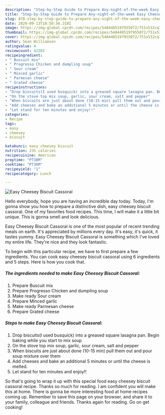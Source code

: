 ```yaml
---
description: "Step-by-Step Guide to Prepare Any-night-of-the-week Easy Cheesey Biscuit Cassoral"
title: "Step-by-Step Guide to Prepare Any-night-of-the-week Easy Cheesey Biscuit Cassoral"
slug: 878-step-by-step-guide-to-prepare-any-night-of-the-week-easy-cheesey-biscuit-cassoral
date: 2020-09-13T18:58:56.310Z
image: https://img-global.cpcdn.com/recipes/5484485197955072/751x532cq70/easy-cheesey-biscuit-cassoral-recipe-main-photo.jpg
thumbnail: https://img-global.cpcdn.com/recipes/5484485197955072/751x532cq70/easy-cheesey-biscuit-cassoral-recipe-main-photo.jpg
cover: https://img-global.cpcdn.com/recipes/5484485197955072/751x532cq70/easy-cheesey-biscuit-cassoral-recipe-main-photo.jpg
author: Sean Williamson
ratingvalue: 4
reviewcount: 42202
recipeingredient:
- " Buscuit mix"
- " Progresso Chicken and dumpling soup"
- " Sour cream"
- " Minced garlic"
- " Parmesan cheese"
- " Grated cheese"
recipeinstructions:
- "Drop biscuits(I used busquick) into a greased square lasagna pan. Begin baking while you start to mix soup"
- "On the stove top mix soup, garlic, sour cream, salt and pepper"
- "When biscuits are just about done (10-15 min) pull them out and pour soup mixture over them"
- "Add cheeses and bake an additional 5 minutes or until the cheese is melted."
- "Let stand for ten minutes and enjoy!!"
categories:
- Recipe
tags:
- easy
- cheesey
- biscuit

katakunci: easy cheesey biscuit 
nutrition: 235 calories
recipecuisine: American
preptime: "PT38M"
cooktime: "PT36M"
recipeyield: "1"
recipecategory: Lunch

---
```



![Easy Cheesey Biscuit Cassoral](https://img-global.cpcdn.com/recipes/5484485197955072/751x532cq70/easy-cheesey-biscuit-cassoral-recipe-main-photo.jpg)

Hello everybody, hope you are having an incredible day today. Today, I'm gonna show you how to prepare a distinctive dish, easy cheesey biscuit cassoral. One of my favorites food recipes. This time, I will make it a little bit unique. This is gonna smell and look delicious.



Easy Cheesey Biscuit Cassoral is one of the most popular of recent trending meals on earth. It's appreciated by millions every day. It's easy, it's quick, it tastes yummy. Easy Cheesey Biscuit Cassoral is something which I've loved my entire life. They're nice and they look fantastic.


To begin with this particular recipe, we have to first prepare a few ingredients. You can cook easy cheesey biscuit cassoral using 6 ingredients and 5 steps. Here is how you cook that.

<!--inarticleads1-->

##### The ingredients needed to make Easy Cheesey Biscuit Cassoral:

1. Prepare  Buscuit mix
1. Prepare  Progresso Chicken and dumpling soup
1. Make ready  Sour cream
1. Prepare  Minced garlic
1. Make ready  Parmesan cheese
1. Prepare  Grated cheese




<!--inarticleads2-->

##### Steps to make Easy Cheesey Biscuit Cassoral:

1. Drop biscuits(I used busquick) into a greased square lasagna pan. Begin baking while you start to mix soup
1. On the stove top mix soup, garlic, sour cream, salt and pepper
1. When biscuits are just about done (10-15 min) pull them out and pour soup mixture over them
1. Add cheeses and bake an additional 5 minutes or until the cheese is melted.
1. Let stand for ten minutes and enjoy!!




So that's going to wrap it up with this special food easy cheesey biscuit cassoral recipe. Thanks so much for reading. I am confident you will make this at home. There is gonna be more interesting food at home recipes coming up. Remember to save this page on your browser, and share it to your family, colleague and friends. Thanks again for reading. Go on get cooking!
